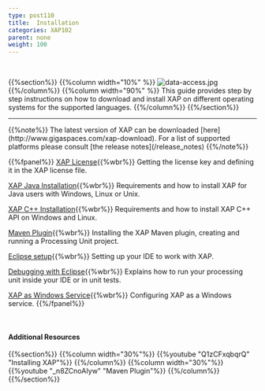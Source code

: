 ```yaml
---
type: post110
title:  Installation
categories: XAP102
parent: none
weight: 100
---
```


<br>

{{%section%}}
{{%column width="10%" %}}
![data-access.jpg](/attachment_files/subject/data-access.png)
{{%/column%}}
{{%column width="90%" %}}
This guide provides step by step instructions on how to download and install XAP on different operating systems for the supported languages.
{{%/column%}}
{{%/section%}}
<hr/>
{{%note%}}
The latest version of XAP can be downloaded [here](http://www.gigaspaces.com/xap-download).
For a list of supported platforms please consult [the release notes](/release_notes)
{{%/note%}}

<br>

{{%fpanel%}}
[XAP License](./license-key.html){{%wbr%}}
Getting the license key and defining it in the XAP license file.

[XAP Java Installation](./installation-java.html){{%wbr%}}
Requirements and how to install XAP for Java users with Windows, Linux or Unix.

[XAP C++ Installation](./installing-cpp-api-package.html){{%wbr%}}
Requirements and how to install XAP C++ API on Windows and Linux.

[Maven Plugin](./maven-plugin.html){{%wbr%}}
Installing the XAP Maven plugin, creating and running a Processing Unit project.

[Eclipse setup](./setting-up-eclipse-to-work-with-xap.html){{%wbr%}}
Setting up your IDE to work with XAP.

[Debugging with Eclipse](./running-and-debugging-within-your-ide.html){{%wbr%}}
Explains how to run your processing unit inside your IDE or in unit tests.

[XAP as Windows Service](./running-gigaspaces-as-a-windows-service.html){{%wbr%}}
Configuring XAP as a Windows service.
{{%/fpanel%}}

<br>


#### Additional Resources
{{%section%}}
{{%column width="30%"%}}
{{%youtube "Q1zCFxqbqrQ"  "Installing XAP"%}}
{{%/column%}}
{{%column width="30%"%}}
{{%youtube "_n8ZCnoAIyw"  "Maven Plugin"%}}
{{%/column%}}
{{%/section%}}



